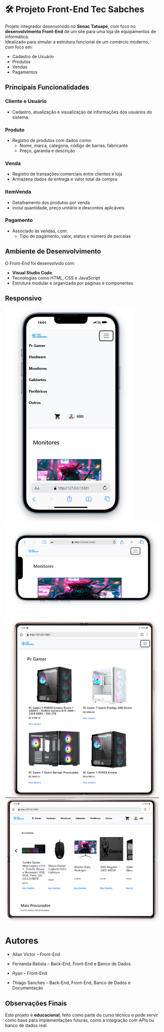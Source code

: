 # 🛠️ Projeto Front-End Tec Sabches

Projeto integrador desenvolvido no **Senac Tatuapé**, com foco no **desenvolvimento Front-End** de um site para uma loja de equipamentos de informática.  
Idealizado para simular a estrutura funcional de um comércio moderno, com foco em:

- Cadastro de Usuário
- Produtos
- Vendas
- Pagamentos

## Principais Funcionalidades

### Cliente e Usuário
- Cadastro, atualização e visualização de informações dos usuários do sistema.

### Produto
- Registro de produtos com dados como:
  - Nome, marca, categoria, código de barras, fabricante
  - Preço, garantia e descrição

### Venda
- Registro de transações comerciais entre clientes e loja
- Armazena dados de entrega e valor total da compra

### ItemVenda
- Detalhamento dos produtos por venda
- Inclui quantidade, preço unitário e descontos aplicáveis

### Pagamento
- Associado às vendas, com:
  - Tipo de pagamento, valor, status e número de parcelas


## Ambiente de Desenvolvimento

O Front-End foi desenvolvido com:

- **Visual Studio Code**
- Tecnologias como HTML, CSS e JavaScript
- Estrutura modular e organizada por páginas e componentes

## Responsivo
![Mobile](img/responsivo.PNG)  ![Mobile Deitado](img/responsivodeitado.PNG)
![Tablet](img/tablet.PNG)  ![Tablet Deitado](img/tabletdeitado.PNG)

# Autores
* Allan Victor – Front-End

* Fernanda Batista – Back-End, Front-End e Banco de Dados

* Ryan – Front-End

* Thiago Sanches – Back-End, Front-End, Banco de Dados e Documentação

## Observações Finais

Este projeto é **educacional**, feito como parte do curso técnico e pode servir como base para implementações futuras, como a integração com APIs ou banco de dados real.

